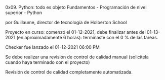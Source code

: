 0x09. Python: todo es objeto
 Fundamentos - Programación de nivel superior - Python

 por Guillaume, director de tecnología de Holberton School

 Proyecto en curso: comenzó el 01-12-2021, debe finalizar antes del 01-13-2021 (en aproximadamente 6 horas): terminaste con el 0 % de las tareas.

 Checker fue lanzado el 01-12-2021 06:00 PM

 Se debe realizar una revisión de control de calidad manual (solicítela cuando haya terminado con el proyecto)

 Revisión de control de calidad completamente automatizada.

